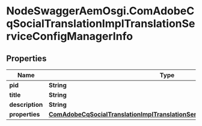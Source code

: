 # NodeSwaggerAemOsgi.ComAdobeCqSocialTranslationImplTranslationServiceConfigManagerInfo

## Properties
Name | Type | Description | Notes
------------ | ------------- | ------------- | -------------
**pid** | **String** |  | [optional] 
**title** | **String** |  | [optional] 
**description** | **String** |  | [optional] 
**properties** | [**ComAdobeCqSocialTranslationImplTranslationServiceConfigManagerProperties**](ComAdobeCqSocialTranslationImplTranslationServiceConfigManagerProperties.md) |  | [optional] 


